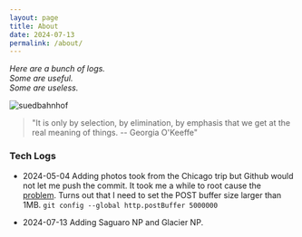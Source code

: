 ```yaml
---
layout: page
title: About
date: 2024-07-13
permalink: /about/
---
```


*Here are a bunch of logs.\
Some are useful.\
Some are useless.*

![suedbahnhof](/images/suedbahnhof.jpg)

> "It is only by selection, by elimination, by emphasis that we get at the real meaning of things. -- Georgia O'Keeffe"

### Tech Logs

 - 2024-05-04 Adding photos took from the Chicago trip but Github would not let me push the commit. It took me a while to root cause the [problem](https://confluence.atlassian.com/stashkb/git-push-fails-fatal-the-remote-end-hung-up-unexpectedly-282988530.html). Turns out that I need to set the POST buffer size larger than 1MB. ```git config --global http.postBuffer 5000000```  

 - 2024-07-13 Adding Saguaro NP and Glacier NP.  

